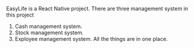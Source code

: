 EasyLife is a React Native project.
There are three management system in this project
1. Cash management system.
2. Stock management system.
3. Exployee management system.
All the things are in one place.
